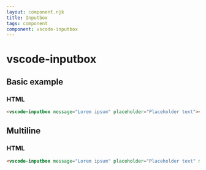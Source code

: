 ```yaml
---
layout: component.njk
title: Inputbox
tags: component
component: vscode-inputbox
---
```


# vscode-inputbox

## Basic example

<component-preview>
  <vscode-inputbox message="Lorem ipsum" placeholder="Placeholder text"></vscode-inputbox>
</component-preview>

### HTML

```html
<vscode-inputbox message="Lorem ipsum" placeholder="Placeholder text"></vscode-inputbox>
```

## Multiline

<component-preview>
  <vscode-inputbox message="Lorem ipsum" placeholder="Placeholder text" multiline></vscode-inputbox>
</component-preview>

### HTML

```html
<vscode-inputbox message="Lorem ipsum" placeholder="Placeholder text" multiline></vscode-inputbox>
```
